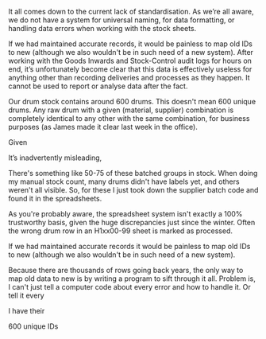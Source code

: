 It all comes down to the current lack of standardisation. As we’re all aware, we do not have a system for universal naming, for data formatting, or handling data errors when working with the stock sheets.

If we had maintained accurate records, it would be painless to map old IDs to new (although we also wouldn't be in such need of a new system). After working with the Goods Inwards and Stock-Control audit logs for hours on end, it’s unfortunately become clear that this data is effectively useless for anything other than recording deliveries and processes as they happen. It cannot be used to report or analyse data after the fact.

Our drum stock contains around 600 drums. This doesn't mean 600 unique drums. Any raw drum with a given (material, supplier) combination is completely identical to any other with the same combination, for business purposes (as James made it clear last week in the office).

Given

It’s inadvertently misleading,

There's something like 50-75 of these batched groups in stock. When doing my manual stock count, many drums didn't have labels yet, and others weren't all visible. So, for these I just took down the supplier batch code and found it in the spreadsheets.

As you're probably aware, the spreadsheet system isn't exactly a 100% trustworthy basis, given the huge discrepancies just since the winter. Often the wrong drum row in an H1xx00-99 sheet is marked as processed.

If we had maintained accurate records it would be painless to map old IDs to new (although we also wouldn't be in such need of a new system).

Because there are thousands of rows going back years, the only way to map old data to new is by writing a program to sift through it all. Problem is, I can't just tell a computer code about every error and how to handle it. Or tell it every

I have their

600 unique IDs
